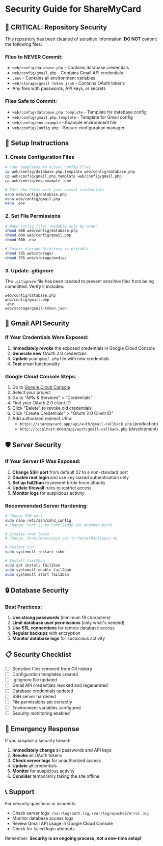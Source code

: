 # Security Guide for ShareMyCard

## 🚨 CRITICAL: Repository Security

This repository has been cleaned of sensitive information. **DO NOT** commit the following files:

### Files to NEVER Commit:
- `web/config/database.php` - Contains database credentials
- `web/config/gmail.php` - Contains Gmail API credentials
- `.env` - Contains all environment variables
- `web/storage/gmail-token.json` - Contains OAuth tokens
- Any files with passwords, API keys, or secrets

### Files Safe to Commit:
- `web/config/database.php.template` - Template for database config
- `web/config/gmail.php.template` - Template for Gmail config
- `web/config/env.example` - Example environment file
- `web/config/Config.php` - Secure configuration manager

## 🔧 Setup Instructions

### 1. Create Configuration Files

```bash
# Copy templates to actual config files
cp web/config/database.php.template web/config/database.php
cp web/config/gmail.php.template web/config/gmail.php
cp web/config/env.example .env

# Edit the files with your actual credentials
nano web/config/database.php
nano web/config/gmail.php
nano .env
```

### 2. Set File Permissions

```bash
# Make config files readable only by owner
chmod 600 web/config/database.php
chmod 600 web/config/gmail.php
chmod 600 .env

# Ensure storage directory is writable
chmod 755 web/storage/
chmod 755 web/storage/media/
```

### 3. Update .gitignore

The `.gitignore` file has been created to prevent sensitive files from being committed. Verify it includes:

```
web/config/database.php
web/config/gmail.php
.env
web/storage/gmail-token.json
```

## 🔐 Gmail API Security

### If Your Credentials Were Exposed:

1. **Immediately revoke** the exposed credentials in Google Cloud Console
2. **Generate new** OAuth 2.0 credentials
3. **Update** your `gmail.php` file with new credentials
4. **Test** email functionality

### Google Cloud Console Steps:
1. Go to [Google Cloud Console](https://console.cloud.google.com/)
2. Select your project
3. Go to "APIs & Services" > "Credentials"
4. Find your OAuth 2.0 client ID
5. Click "Delete" to revoke old credentials
6. Click "Create Credentials" > "OAuth 2.0 Client ID"
7. Add authorized redirect URIs:
   - `https://sharemycard.app/api/auth/gmail-callback.php` (production)
   - `http://localhost:8000/api/auth/gmail-callback.php` (development)

## 🛡️ Server Security

### If Your Server IP Was Exposed:

1. **Change SSH port** from default 22 to a non-standard port
2. **Disable root login** and use key-based authentication only
3. **Set up fail2ban** to prevent brute force attacks
4. **Update firewall** rules to restrict access
5. **Monitor logs** for suspicious activity

### Recommended Server Hardening:

```bash
# Change SSH port
sudo nano /etc/ssh/sshd_config
# Change: Port 22 to Port 21098 (or another port)

# Disable root login
# Change: PermitRootLogin yes to PermitRootLogin no

# Restart SSH
sudo systemctl restart sshd

# Install fail2ban
sudo apt install fail2ban
sudo systemctl enable fail2ban
sudo systemctl start fail2ban
```

## 🔒 Database Security

### Best Practices:
1. **Use strong passwords** (minimum 16 characters)
2. **Limit database user permissions** (only what's needed)
3. **Use SSL connections** for remote database access
4. **Regular backups** with encryption
5. **Monitor database logs** for suspicious activity

## 📋 Security Checklist

- [ ] Sensitive files removed from Git history
- [ ] Configuration templates created
- [ ] .gitignore file updated
- [ ] Gmail API credentials revoked and regenerated
- [ ] Database credentials updated
- [ ] SSH server hardened
- [ ] File permissions set correctly
- [ ] Environment variables configured
- [ ] Security monitoring enabled

## 🚨 Emergency Response

If you suspect a security breach:

1. **Immediately change** all passwords and API keys
2. **Revoke** all OAuth tokens
3. **Check server logs** for unauthorized access
4. **Update** all credentials
5. **Monitor** for suspicious activity
6. **Consider** temporarily taking the site offline

## 📞 Support

For security questions or incidents:
- Check server logs: `/var/log/auth.log`, `/var/log/apache2/error.log`
- Monitor database access logs
- Review Gmail API usage in Google Cloud Console
- Check for failed login attempts

Remember: **Security is an ongoing process, not a one-time setup!**